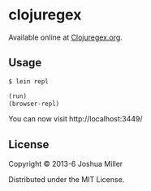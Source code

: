 # clojuregex

Available online at [Clojuregex.org](http://clojuregex.org).

## Usage

```bash
$ lein repl
```

```clojure
(run)
(browser-repl)
```

You can now visit http://localhost:3449/

## License

Copyright © 2013-6 Joshua Miller

Distributed under the MIT License.
